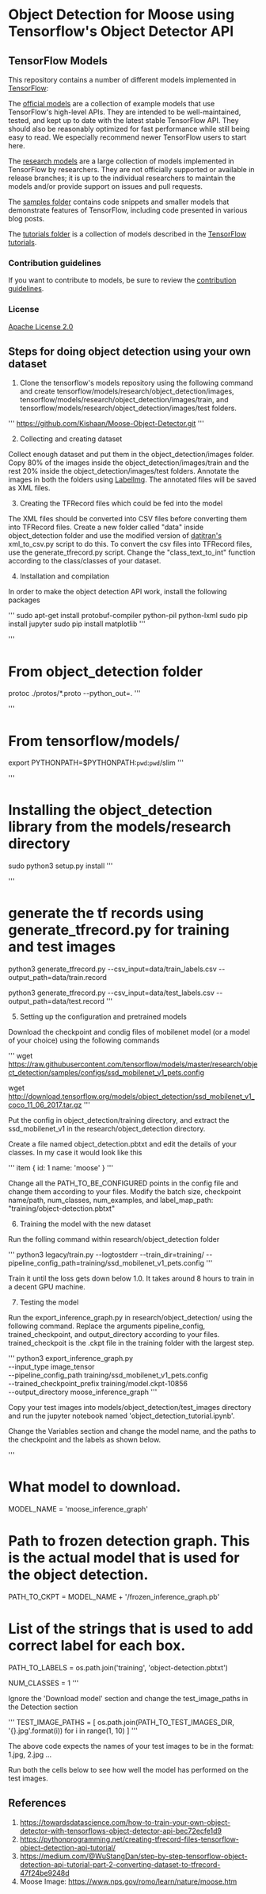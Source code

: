 # Object Detection for Moose using Tensorflow's Object Detector API

## TensorFlow Models

This repository contains a number of different models implemented in [TensorFlow](https://www.tensorflow.org):

The [official models](official) are a collection of example models that use TensorFlow's high-level APIs. They are intended to be well-maintained, tested, and kept up to date with the latest stable TensorFlow API. They should also be reasonably optimized for fast performance while still being easy to read. We especially recommend newer TensorFlow users to start here.

The [research models](https://github.com/tensorflow/models/tree/master/research) are a large collection of models implemented in TensorFlow by researchers. They are not officially supported or available in release branches; it is up to the individual researchers to maintain the models and/or provide support on issues and pull requests.

The [samples folder](samples) contains code snippets and smaller models that demonstrate features of TensorFlow, including code presented in various blog posts.

The [tutorials folder](tutorials) is a collection of models described in the [TensorFlow tutorials](https://www.tensorflow.org/tutorials/).

### Contribution guidelines

If you want to contribute to models, be sure to review the [contribution guidelines](CONTRIBUTING.md).

### License

[Apache License 2.0](LICENSE)


## Steps for doing object detection using your own dataset

1. Clone the tensorflow's models repository using the following command and create tensorflow/models/research/object_detection/images, tensorflow/models/research/object_detection/images/train, and tensorflow/models/research/object_detection/images/test folders.

'''
https://github.com/Kishaan/Moose-Object-Detector.git
'''

2. Collecting and creating dataset

Collect enough dataset and put them in the object_detection/images folder. 
Copy 80% of the images inside the object_detection/images/train and the rest 20% inside the object_detection/images/test folders.
Annotate the images in both the folders using [LabelImg](https://github.com/tzutalin/labelImg). The annotated files will be saved as XML files.

3. Creating the TFRecord files which could be fed into the model

The XML files should be converted into CSV files before converting them into TFRecord files. Create a new folder called "data" inside object_detection folder and use the modified version of [datitran's](https://github.com/datitran/raccoon_dataset) xml_to_csv.py script to do this.
To convert the csv files into TFRecord files, use the generate_tfrecord.py script. Change the "class_text_to_int" function according to the class/classes of your dataset.

4. Installation and compilation

In order to make the object detection API work, install the following packages

'''
sudo apt-get install protobuf-compiler python-pil python-lxml
sudo pip install jupyter
sudo pip install matplotlib
'''

'''
# From object_detection folder
protoc ./protos/*.proto --python_out=.
'''

'''
# From tensorflow/models/
export PYTHONPATH=$PYTHONPATH:`pwd`:`pwd`/slim
'''

'''
# Installing the object_detection library from the models/research directory 
sudo python3 setup.py install
'''

'''
# generate the tf records using generate_tfrecord.py for training and test images
python3 generate_tfrecord.py --csv_input=data/train_labels.csv --output_path=data/train.record

python3 generate_tfrecord.py --csv_input=data/test_labels.csv --output_path=data/test.record
'''

5. Setting up the configuration and pretrained models

Download the checkpoint and condig files of mobilenet model (or a model of your choice) using the following commands

'''
wget https://raw.githubusercontent.com/tensorflow/models/master/research/object_detection/samples/configs/ssd_mobilenet_v1_pets.config

wget http://download.tensorflow.org/models/object_detection/ssd_mobilenet_v1_coco_11_06_2017.tar.gz
'''
 
Put the config in object_detection/training directory, and extract the ssd_mobilenet_v1 in the research/object_detection directory.

Create a file named object_detection.pbtxt and edit the details of your classes. In my case it would look like this

'''
item {
  id: 1
  name: 'moose'
}
'''

Change all the PATH_TO_BE_CONFIGURED points in the config file and change them according to your files. Modify the batch size, checkpoint name/path, num_classes, num_examples, and label_map_path: "training/object-detection.pbtxt"

6. Training the model with the new dataset

Run the folling command within research/object_detection folder

'''
python3 legacy/train.py --logtostderr --train_dir=training/ --pipeline_config_path=training/ssd_mobilenet_v1_pets.config
'''

Train it until the loss gets down below 1.0. It takes around 8 hours to train in a decent GPU machine.

7. Testing the model

Run the export_inference_graph.py in research/object_detection/ using the following command. Replace the arguments pipeline_config, trained_checkpoint, and output_directory according to your files. trained_checkpoit is the .ckpt file in the training folder with the largest step.

'''
python3 export_inference_graph.py \
    --input_type image_tensor \
    --pipeline_config_path training/ssd_mobilenet_v1_pets.config \
    --trained_checkpoint_prefix training/model.ckpt-10856 \
    --output_directory moose_inference_graph
'''

Copy your test images into models/object_detection/test_images directory and run the jupyter notebook named 'object_detection_tutorial.ipynb'.

Change the Variables section and change the model name, and the paths to the checkpoint and the labels as shown below.

'''
# What model to download.
MODEL_NAME = 'moose_inference_graph'

# Path to frozen detection graph. This is the actual model that is used for the object detection.
PATH_TO_CKPT = MODEL_NAME + '/frozen_inference_graph.pb'

# List of the strings that is used to add correct label for each box.
PATH_TO_LABELS = os.path.join('training', 'object-detection.pbtxt')

NUM_CLASSES = 1
''' 

Ignore the 'Download model' section and change the test_image_paths in the Detection section

'''
TEST_IMAGE_PATHS = [ os.path.join(PATH_TO_TEST_IMAGES_DIR, '{}.jpg'.format(i)) for i in range(1, 10) ]
'''

The above code expects the names of your test images to be in the format: 1.jpg, 2.jpg ...

Run both the cells below to see how well the model has performed on the test images. 

## References

1. https://towardsdatascience.com/how-to-train-your-own-object-detector-with-tensorflows-object-detector-api-bec72ecfe1d9
2. https://pythonprogramming.net/creating-tfrecord-files-tensorflow-object-detection-api-tutorial/
3. https://medium.com/@WuStangDan/step-by-step-tensorflow-object-detection-api-tutorial-part-2-converting-dataset-to-tfrecord-47f24be9248d
4. Moose Image: https://www.nps.gov/romo/learn/nature/moose.htm